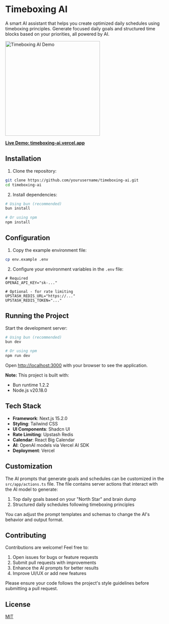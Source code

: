 # Timeboxing AI

A smart AI assistant that helps you create optimized daily schedules using timeboxing principles. Generate focused daily goals and structured time blocks based on your priorities, all powered by AI.

<img src="timeboxing-ai.gif" alt="Timeboxing AI Demo" style="max-width: 100%; width: 300px;">

**[Live Demo: timeboxing-ai.vercel.app](https://timeboxing-ai.vercel.app)**

## Installation

1. Clone the repository:
```bash
git clone https://github.com/yourusername/timeboxing-ai.git
cd timeboxing-ai
```

2. Install dependencies:
```bash
# Using bun (recommended)
bun install

# Or using npm
npm install
```

## Configuration

1. Copy the example environment file:
```bash
cp env.example .env
```

2. Configure your environment variables in the `.env` file:
```
# Required
OPENAI_API_KEY="sk-..."

# Optional - for rate limiting
UPSTASH_REDIS_URL="https://..."
UPSTASH_REDIS_TOKEN="..."
```

## Running the Project

Start the development server:

```bash
# Using bun (recommended)
bun dev

# Or using npm
npm run dev
```

Open [http://localhost:3000](http://localhost:3000) with your browser to see the application.

**Note:** This project is built with:
- Bun runtime 1.2.2
- Node.js v20.18.0

## Tech Stack

- **Framework**: Next.js 15.2.0
- **Styling**: Tailwind CSS
- **UI Components**: Shadcn UI
- **Rate Limiting**: Upstash Redis
- **Calendar**: React Big Calendar
- **AI**: OpenAI models via Vercel AI SDK
- **Deployment**: Vercel

## Customization

The AI prompts that generate goals and schedules can be customized in the `src/app/actions.ts` file. The file contains server actions that interact with the AI model to generate:

1. Top daily goals based on your "North Star" and brain dump
2. Structured daily schedules following timeboxing principles

You can adjust the prompt templates and schemas to change the AI's behavior and output format.

## Contributing

Contributions are welcome! Feel free to:

1. Open issues for bugs or feature requests
2. Submit pull requests with improvements
3. Enhance the AI prompts for better results
4. Improve UI/UX or add new features

Please ensure your code follows the project's style guidelines before submitting a pull request.

## License

[MIT](LICENSE)
